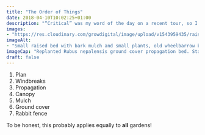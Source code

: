 ```yaml
---
title: "The Order of Things"
date: 2018-04-10T10:02:25+01:00
description: "“Critical” was my word of the day on a recent tour, so I thought I’d formalise the list of things I think are critical when creating a forest garden"
images: 
- "https://res.cloudinary.com/growdigital/image/upload/v1543959435/raised-bed-27120257158.jpg"
imageAlt: 
- "Small raised bed with bark mulch and small plants, old wheelbarrow behind"
imageCap: "Replanted Rubus nepalensis ground cover propagation bed. Start early"
draft: false
---
```


1. Plan
2. Windbreaks
3. Propagation
4. Canopy
5. Mulch
6. Ground cover
7. Rabbit fence

To be honest, this probably applies equally to **all** gardens!

